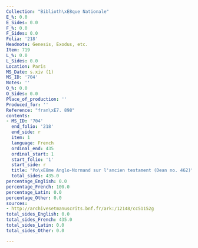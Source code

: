 ```yaml
---
Collection: "Biblioth\xE8que Nationale"
E_%: 0.0
E_Sides: 0.0
F_%: 0.0
F_Sides: 0.0
Folia: '218'
Headnote: Genesis, Exodus, etc.
Item: 719
L_%: 0.0
L_Sides: 0.0
Location: Paris
MS_Date: s.xiv (1)
MS_ID: '704'
Notes: ''
O_%: 0.0
O_Sides: 0.0
Place_of_production: ''
Produced_for: ''
Reference: "fran\xE7. 898"
contents:
- MS_ID: '704'
  end_folio: '218'
  end_side: r
  item: 1
  language: French
  ordinal_end: 435
  ordinal_start: 1
  start_folio: '1'
  start_side: r
  title: "Po\xE8me Anglo-Normand sur l'ancien testament (Dean no. 462)"
  total_sides: 435.0
percentage_English: 0.0
percentage_French: 100.0
percentage_Latin: 0.0
percentage_Other: 0.0
sources:
- http://archivesetmanuscrits.bnf.fr/ark:/12148/cc51152g
total_sides_English: 0.0
total_sides_French: 435.0
total_sides_Latin: 0.0
total_sides_Other: 0.0

---
```

